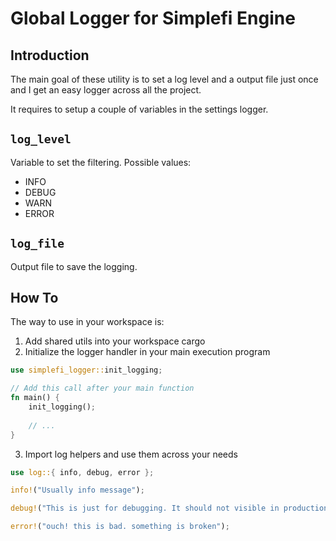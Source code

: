 # Global Logger for Simplefi Engine

## Introduction

The main goal of these utility is to set a log level and a output file just once and I get an easy logger across all the project.

It requires to setup a couple of variables in the settings logger.

## `log_level`
 Variable to set the filtering. Possible values:
 - INFO
 - DEBUG
 - WARN
 - ERROR

## `log_file`
Output file to save the logging.

## How To
The way to use in your workspace is:

1. Add shared utils into your workspace cargo
2. Initialize the logger handler in your main execution program

```rust
use simplefi_logger::init_logging;

// Add this call after your main function
fn main() {
    init_logging();
    
    // ...
}
```
3. Import log helpers and use them across your needs
```rust
use log::{ info, debug, error };

info!("Usually info message");

debug!("This is just for debugging. It should not visible in production");

error!("ouch! this is bad. something is broken");
```



 
